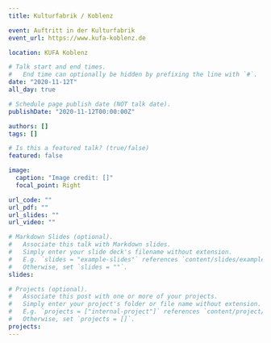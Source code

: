 ```yaml
---
title: Kulturfabrik / Koblenz

event: Auftritt in der Kulturfabrik
event_url: https://www.kufa-koblenz.de

location: KUFA Koblenz

# Talk start and end times.
#   End time can optionally be hidden by prefixing the line with `#`.
date: "2020-11-12T"
all_day: true

# Schedule page publish date (NOT talk date).
publishDate: "2020-11-12T00:00:00Z"

authors: []
tags: []

# Is this a featured talk? (true/false)
featured: false

image:
  caption: "Image credit: []"
  focal_point: Right

url_code: ""
url_pdf: ""
url_slides: ""
url_video: ""

# Markdown Slides (optional).
#   Associate this talk with Markdown slides.
#   Simply enter your slide deck's filename without extension.
#   E.g. `slides = "example-slides"` references `content/slides/example-slides.md`.
#   Otherwise, set `slides = ""`.
slides:

# Projects (optional).
#   Associate this post with one or more of your projects.
#   Simply enter your project's folder or file name without extension.
#   E.g. `projects = ["internal-project"]` references `content/project/deep-learning/index.md`.
#   Otherwise, set `projects = []`.
projects:
---
```


